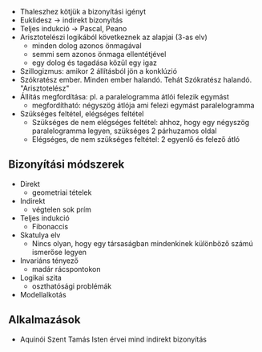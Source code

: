  - Thaleszhez kötjük a bizonyítási igényt
 - Euklidesz → indirekt bizonyítás
 - Teljes indukció → Pascal, Peano
 - Arisztotelészi logikából következnek az alapjai (3-as elv)
   + minden dolog azonos önmagával
   + semmi sem azonos önmaga ellentétjével
   + egy dolog és tagadása közül egy igaz
 - Szillogizmus: amikor 2 állításból jön a konklúzió
 - Szókratész ember. Minden ember halandó. Tehát Szókratész halandó. "Arisztotelész"
 - Állítás megfordítása: pl. a paralelogramma átlói felezik egymást
   + megfordítható: négyszög átlója ami felezi egymást paralelogramma
 - Szükséges feltétel, elégséges feltétel
   + Szükséges de nem elégséges feltétel: ahhoz, hogy egy négyszög paralelogramma legyen, szükséges 2 párhuzamos oldal
   + Elégséges, de nem szükséges feltétel: 2 egyenlő és felező átló

## Bizonyítási módszerek

 - Direkt
   + geometriai tételek
 - Indirekt
   + végtelen sok prím
 - Teljes indukció
   + Fibonaccis
 - Skatulya elv
   + Nincs olyan, hogy egy társaságban mindenkinek különböző számú ismerőse legyen
 - Invariáns tényező
   + madár rácspontokon
 - Logikai szita
   + oszthatósági problémák
 - Modellalkotás

## Alkalmazások

 - Aquinói Szent Tamás Isten érvei mind indirekt bizonyítás
